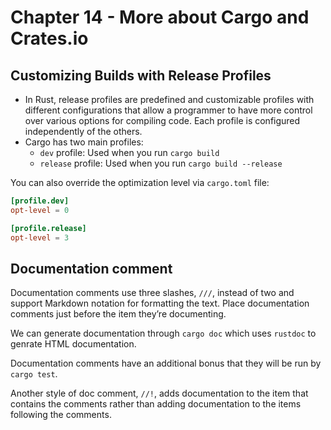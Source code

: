 # Chapter 14 - More about Cargo and Crates.io

## Customizing Builds with Release Profiles

* In Rust, release profiles are predefined and customizable profiles
with different configurations that allow a programmer to have more
control over various options for compiling code. Each profile is
configured independently of the others.
* Cargo has two main profiles:
  - `dev` profile: Used when you run `cargo build`
  - `release` profile: Used when you run `cargo build --release`

You can also override the optimization level via `cargo.toml` file:

``` toml
[profile.dev]
opt-level = 0

[profile.release]
opt-level = 3
```

## Documentation comment

Documentation comments use three slashes, `///`, instead of two and
support Markdown notation for formatting the text. Place documentation
comments just before the item they’re documenting.

We can generate documentation through `cargo doc` which uses `rustdoc`
to genrate HTML documentation.

Documentation comments have an additional bonus that they will be run
by `cargo test`.

Another style of doc comment, `//!`, adds documentation to the item that
contains the comments rather than adding documentation to the items
following the comments.

``` rust
//! # My Crate
//!
//! `my_crate` is a collection of utilities to make performing certain
//! calculations more convenient.

/// Adds one to the number given.
///
/// # Examples
///
/// ```
/// let arg = 5;
/// let answer = my_crate::add_one(arg);
///
/// assert_eq!(6, answer);
/// ```
pub fn add_one(x: i32) -> i32 {
    x + 1
}
```

## Publishing package

* Create a account in [crates.io](https://crates.io/)
* cargo publish

## Yank

Yanking a version prevents new projects from starting to depend on
that version while allowing all existing projects that depend on it to
continue to download and depend on that version. Essentially, a yank
means that all projects with a Cargo.lock will not break, and any
future Cargo.lock files generated will not use the yanked version.

``` shellsession
$ cargo yank --vers 1.0.1
```

## Cargo Workspaces

Cargo offers a feature called workspaces that can help manage multiple
related packages that are developed in tandem.

Example workspace project we will be creating: Two libraries and one
binary. Code structure:

``` shellsession
├── Cargo.lock
├── Cargo.toml
├── add-one
│   ├── Cargo.toml
│   └── src
│       └── lib.rs
├── adder
│   ├── Cargo.toml
│   └── src
│       └── main.rs
└── target
```

The root level `cargo.toml` will have this:

``` toml
[workspace]

members = [
    "adder",
    "add-one",
]
```

The `adder/cargo.toml` will contain this:

``` toml
[dependencies]

add-one = { path = "../add-one" }
```

## cargo install

The `cargo install` command allows you to install and use binary
crates locally.

## Custom cargo commands

If a binary in your `$PATH` is named `cargo-something`, you can run it as
if it was a Cargo subcommand by running `cargo something`.

You can also use `cargo --list` to find out all the sub commands
(including custom ones).
